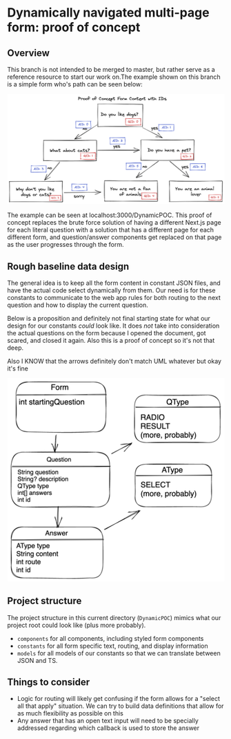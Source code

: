 # Dynamically navigated multi-page form: proof of concept

## Overview
This branch is not intended to be merged to master, but rather serve as a reference resource to start our work on.The example shown on this branch is a simple form who's path can be seen below:

![Form diagram](./resources/formRoutes.png)

The example can be seen at localhost:3000/DynamicPOC. This proof of concept replaces the brute force solution of having a different Next.js page for each literal question with a solution that has a different page for each different form, and question/answer components get replaced on that page as the user progresses through the form.

## Rough baseline data design
The general idea is to keep all the form content in constant JSON files, and have the actual code select dynamically from them. Our need is for these constants to communicate to the web app rules for both routing to the next question and how to display the current question. 

Below is a proposition and definitely not final starting state for what our design for our constants *could* look like. It does *not* take into consideration the actual questions on the form because I opened the document, got scared, and closed it again. Also this is a proof of concept so it's not that deep.

Also I KNOW that the arrows definitely don't match UML whatever but okay it's fine

![Design diagram](./resources/formDesign.png)

## Project structure
The project structure in this current directory (`DynamicPOC`) mimics what our project root could look like (plus more probably).
* `components` for all components, including styled form components
* `constants` for all form specific text, routing, and display information
* `models` for all models of our constants so that we can translate between JSON and TS.

## Things to consider
* Logic for routing will likely get confusing if the form allows for a "select all that apply" situation. We can try to build data definitions that allow for as much flexibility as possible on this
* Any answer that has an open text input will need to be specially addressed regarding which callback is used to store the answer